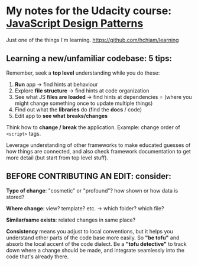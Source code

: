 # My notes for the Udacity course: [JavaScript Design Patterns](https://classroom.udacity.com/courses/ud989)

Just one of the things I'm learning. https://github.com/hchiam/learning

## Learning a new/unfamiliar codebase: 5 tips:

Remember, seek a **top level** understanding while you do these:

1. **Run** app -> find hints at behaviour
2. Explore **file structure** -> find hints at code organization
3. See what JS **files are loaded** -> find hints at dependencies = (where you might change something once to update multiple things)
4. Find out what the **libraries** do (find the **docs** / code)
5. Edit app to **see what breaks/changes**

Think how to **change / break** the application. Example: change order of `<script>` tags.

Leverage understanding of other frameworks to make educated guesses of how things are connected, and also check framework documentation to get more detail (but start from top level stuff).

## BEFORE CONTRIBUTING AN EDIT: consider:

**Type of change**: "cosmetic" or "profound"? how shown or how data is stored?

**Where change**: view? template? etc. -> which folder? which file?

**Similar/same exists**: related changes in same place?

**Consistency** means you adjust to local conventions, but it helps you understand other parts of the code base more easily. So **"be tofu"** and absorb the local accent of the code dialect. Be a **"tofu detective"** to track down where a change should be made, and integrate seamlessly into the code that's already there.
